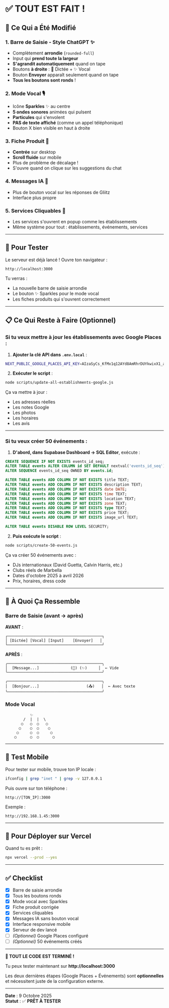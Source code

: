 # ✅ TOUT EST FAIT !

## 🎉 Ce Qui a Été Modifié

### 1. **Barre de Saisie - Style ChatGPT** ✨
- Complètement **arrondie** (`rounded-full`)
- Input qui **prend toute la largeur**
- **S'agrandit automatiquement** quand on tape
- Boutons **à droite** : 🎤 Dictée + ✨ Vocal
- Bouton **Envoyer** apparaît seulement quand on tape
- **Tous les boutons sont ronds** !

### 2. **Mode Vocal** 🎙️
- Icône **Sparkles** ✨ au centre
- **5 ondes sonores** animées qui pulsent
- **Particules** qui s'envolent
- **PAS de texte affiché** (comme un appel téléphonique)
- Bouton X bien visible en haut à droite

### 3. **Fiche Produit** 📱
- **Centrée** sur desktop
- **Scroll fluide** sur mobile
- Plus de problème de décalage !
- S'ouvre quand on clique sur les suggestions du chat

### 4. **Messages IA** 💬
- Plus de bouton vocal sur les réponses de Gliitz
- Interface plus propre

### 5. **Services Cliquables** 🔗
- Les services s'ouvrent en popup comme les établissements
- Même système pour tout : établissements, événements, services

---

## 🚀 Pour Tester

Le serveur est déjà lancé ! Ouvre ton navigateur :

```
http://localhost:3000
```

Tu verras :
- La nouvelle barre de saisie arrondie
- Le bouton ✨ Sparkles pour le mode vocal
- Les fiches produits qui s'ouvrent correctement

---

## 📋 Ce Qui Reste à Faire (Optionnel)

### Si tu veux mettre à jour les établissements avec Google Places :

1. **Ajouter la clé API dans `.env.local`** :
```bash
NEXT_PUBLIC_GOOGLE_PLACES_API_KEY=AIzaSyCs_KfMx1q12AYd8AmRhrDUYkwixX1_ad8
```

2. **Exécuter le script** :
```bash
node scripts/update-all-establishments-google.js
```

Ça va mettre à jour :
- Les adresses réelles
- Les notes Google
- Les photos
- Les horaires
- Les avis

---

### Si tu veux créer 50 événements :

1. **D'abord, dans Supabase Dashboard → SQL Editor**, exécute :
```sql
CREATE SEQUENCE IF NOT EXISTS events_id_seq;
ALTER TABLE events ALTER COLUMN id SET DEFAULT nextval('events_id_seq');
ALTER SEQUENCE events_id_seq OWNED BY events.id;

ALTER TABLE events ADD COLUMN IF NOT EXISTS title TEXT;
ALTER TABLE events ADD COLUMN IF NOT EXISTS description TEXT;
ALTER TABLE events ADD COLUMN IF NOT EXISTS date DATE;
ALTER TABLE events ADD COLUMN IF NOT EXISTS time TEXT;
ALTER TABLE events ADD COLUMN IF NOT EXISTS location TEXT;
ALTER TABLE events ADD COLUMN IF NOT EXISTS zone TEXT;
ALTER TABLE events ADD COLUMN IF NOT EXISTS type TEXT;
ALTER TABLE events ADD COLUMN IF NOT EXISTS price TEXT;
ALTER TABLE events ADD COLUMN IF NOT EXISTS image_url TEXT;

ALTER TABLE events DISABLE ROW LEVEL SECURITY;
```

2. **Puis exécute le script** :
```bash
node scripts/create-50-events.js
```

Ça va créer 50 événements avec :
- DJs internationaux (David Guetta, Calvin Harris, etc.)
- Clubs réels de Marbella
- Dates d'octobre 2025 à avril 2026
- Prix, horaires, dress code

---

## 🎨 À Quoi Ça Ressemble

### Barre de Saisie (avant → après)

**AVANT** :
```
┌──────────────────────────────────────────┐
│ [Dictée] [Vocal] [Input]    [Envoyer]   │
└──────────────────────────────────────────┘
```

**APRÈS** :
```
╭──────────────────────────────────────────╮
│  [Message...]              (🎤) (✨)     │  ← Vide
╰──────────────────────────────────────────╯

╭──────────────────────────────────────────╮
│  [Bonjour...]                     (📤)   │  ← Avec texte
╰──────────────────────────────────────────╯
```

### Mode Vocal

```
           ✨
        /  |  |  \
       ○   ○  ○   ○
      ○    ○  ○    ○
     ○     ○  ○     ○
    ○      ○  ○      ○
```

---

## 📱 Test Mobile

Pour tester sur mobile, trouve ton IP locale :

```bash
ifconfig | grep "inet " | grep -v 127.0.0.1
```

Puis ouvre sur ton téléphone :
```
http://[TON_IP]:3000
```

Exemple :
```
http://192.168.1.45:3000
```

---

## 🚀 Pour Déployer sur Vercel

Quand tu es prêt :

```bash
npx vercel --prod --yes
```

---

## ✅ Checklist

- [x] Barre de saisie arrondie
- [x] Tous les boutons ronds
- [x] Mode vocal avec Sparkles
- [x] Fiche produit corrigée
- [x] Services cliquables
- [x] Messages IA sans bouton vocal
- [x] Interface responsive mobile
- [x] Serveur de dev lancé
- [ ] *(Optionnel)* Google Places configuré
- [ ] *(Optionnel)* 50 événements créés

---

**🎉 TOUT LE CODE EST TERMINÉ !**

Tu peux tester maintenant sur **http://localhost:3000**

Les deux dernières étapes (Google Places + Événements) sont **optionnelles** et nécessitent juste de la configuration externe.

---

**Date** : 9 Octobre 2025  
**Statut** : ✅ **PRÊT À TESTER**




